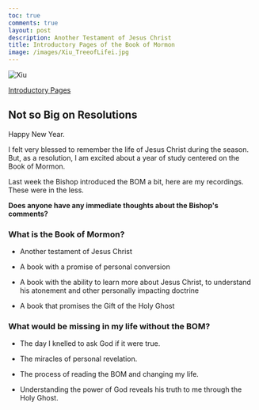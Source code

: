 ```yaml
---
toc: true
comments: true
layout: post
description: Another Testament of Jesus Christ
title: Introductory Pages of the Book of Mormon
image: /images/Xiu_TreeofLifei.jpg
---
```


![Xiu]({{site.baseurl}}/images/Xiu_TreeofLife)

[Introductory Pages](https://www.churchofjesuschrist.org/study/manual/come-follow-me-for-home-and-church-book-of-mormon-2024/01?lang=eng)


## Not so Big on Resolutions
Happy New Year. 

I felt very blessed to remember the life of Jesus Christ during the season.  But, as a resolution, I am excited about a year of study centered on the Book of Mormon. 

Last week the Bishop introduced the BOM a bit, here are my recordings.  These were in the less.  

**Does anyone have any **immediate thoughts **about** the Bishop**'s comments?**

### What is the Book of Mormon?

- Another testament of Jesus Christ

- A book with a promise of personal conversion

- A book with the ability to learn more about Jesus Christ, to understand his atonement and other personally impacting doctrine

- A book that promises the Gift of the Holy Ghost 


### What would be missing in my life without the BOM?

- The day I knelled to ask God if it were true. 

- The miracles of personal revelation.

- The process of reading the BOM and changing my life.

- Understanding the power of God reveals his truth to me through the Holy Ghost.